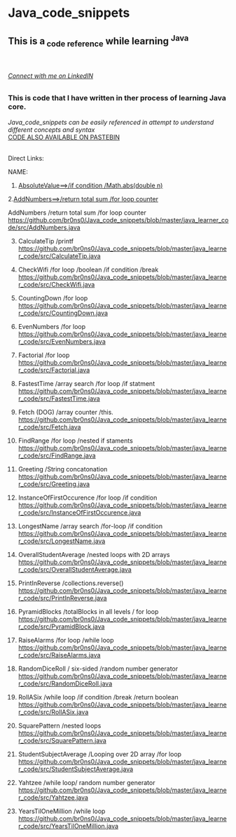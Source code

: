 # Java_code_snippets
<h2>This is a<sub> code reference</sub> while learning <sup>Java</sup></h2>
</br>
<h6><a href="https://www.linkedin.com/in/bronson-sr/">Connect with me on LinkedIN</a></h6>



<h3>This is code that I have written in ther process of learning Java core.</h3> 

<i>Java_code_snippets can be easily referenced in attempt to understand different concepts and syntax</i></br>
<a href="https://pastebin.com/u/bjthomas1">CODE ALSO AVAILABLE ON PASTEBIN</a></h6></br></br>

Direct Links:

  NAME:                

1. <a href="https://github.com/br0ns0/Java_code_snippets/blob/master/java_learner_code/src/AbsoluteValue.java
">AbsoluteValue==>/if condition /Math.abs(double n)</a>


2.<a href="https://github.com/br0ns0/Java_code_snippets/blob/master/java_learner_code/src/AddNumbers.java
">AddNumbers==>/return total sum /for loop counter</a>
 
AddNumbers
/return total sum /for loop counter
https://github.com/br0ns0/Java_code_snippets/blob/master/java_learner_code/src/AddNumbers.java

3. CalculateTip 
/printf 
https://github.com/br0ns0/Java_code_snippets/blob/master/java_learner_code/src/CalculateTip.java

4. CheckWifi 
/for loop /boolean 
/if condition /break
https://github.com/br0ns0/Java_code_snippets/blob/master/java_learner_code/src/CheckWifi.java

5. CountingDown
/for loop
https://github.com/br0ns0/Java_code_snippets/blob/master/java_learner_code/src/CountingDown.java

6. EvenNumbers
/for loop
https://github.com/br0ns0/Java_code_snippets/blob/master/java_learner_code/src/EvenNumbers.java

7. Factorial
/for loop
https://github.com/br0ns0/Java_code_snippets/blob/master/java_learner_code/src/Factorial.java

8. FastestTime
/array search /for loop 
/if statment
https://github.com/br0ns0/Java_code_snippets/blob/master/java_learner_code/src/FastestTime.java

9. Fetch (DOG)
/array counter
/this.
https://github.com/br0ns0/Java_code_snippets/blob/master/java_learner_code/src/Fetch.java

10. FindRange 
/for loop /nested if staments
https://github.com/br0ns0/Java_code_snippets/blob/master/java_learner_code/src/FindRange.java

11. Greeting 
/String concatonation
https://github.com/br0ns0/Java_code_snippets/blob/master/java_learner_code/src/Greeting.java

12. InstanceOfFirstOccurence 
/for loop /if condition
https://github.com/br0ns0/Java_code_snippets/blob/master/java_learner_code/src/InstanceOfFirstOccurence.java

13. LongestName
/array search /for-loop 
/if condition
https://github.com/br0ns0/Java_code_snippets/blob/master/java_learner_code/src/LongestName.java

14. OverallStudentAverage
/nested loops with 2D arrays 
https://github.com/br0ns0/Java_code_snippets/blob/master/java_learner_code/src/OverallStudentAverage.java

15. PrintInReverse
/collections.reverse()
https://github.com/br0ns0/Java_code_snippets/blob/master/java_learner_code/src/PrintInReverse.java

16. PyramidBlocks
/totalBlocks in all levels / for loop
https://github.com/br0ns0/Java_code_snippets/blob/master/java_learner_code/src/PyramidBlock.java

17. RaiseAlarms /for loop /while loop
https://github.com/br0ns0/Java_code_snippets/blob/master/java_learner_code/src/RaiseAlarms.java

18. RandomDiceRoll / six-sided /random number generator
https://github.com/br0ns0/Java_code_snippets/blob/master/java_learner_code/src/RandomDiceRoll.java

19. RollASix /while loop /if condition /break /return boolean
https://github.com/br0ns0/Java_code_snippets/blob/master/java_learner_code/src/RollASix.java

20. SquarePattern /nested loops 
https://github.com/br0ns0/Java_code_snippets/blob/master/java_learner_code/src/SquarePattern.java

21. StudentSubjectAverage
/Looping over 2D array /for loop
https://github.com/br0ns0/Java_code_snippets/blob/master/java_learner_code/src/StudentSubjectAverage.java

22. Yahtzee 
/while loop/ random number generator
https://github.com/br0ns0/Java_code_snippets/blob/master/java_learner_code/src/Yahtzee.java

23. YearsTilOneMillion
/while loop
https://github.com/br0ns0/Java_code_snippets/blob/master/java_learner_code/src/YearsTilOneMillion.java


